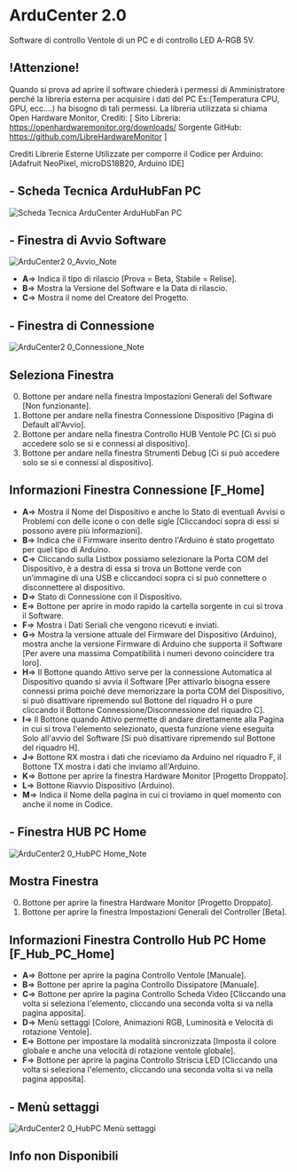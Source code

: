 # ArduCenter 2.0
Software di controllo Ventole di un PC e di controllo LED A-RGB 5V.

## !Attenzione!
Quando si prova ad aprire il software chiederà i permessi di Amministratore perché la libreria esterna per acquisire i dati del PC Es:(Temperatura CPU, GPU, ecc.…) ha bisogno di tali permessi. La libreria utilizzata si chiama Open Hardware Monitor, 
Crediti:
[
Sito Libreria: https://openhardwaremonitor.org/downloads/
Sorgente GitHub: https://github.com/LibreHardwareMonitor
]

Crediti Librerie Esterne Utilizzate per comporre il Codice per Arduino: [Adafruit NeoPixel, microDS18B20, Arduino IDE]


## - Scheda Tecnica  ArduHubFan PC
![Scheda Tecnica ArduCenter ArduHubFan PC](https://user-images.githubusercontent.com/76437833/226737330-24a8fa7b-3bab-4a28-abef-f9f00b6fa533.png)


## - Finestra di Avvio Software

![ArduCenter2 0_Avvio_Note](https://user-images.githubusercontent.com/76437833/226211964-0c023000-cbb8-48a2-afda-9a05b5a76a06.png)

- **A**=> Indica il tipo di rilascio [Prova = Beta, Stabile = Relise].
- **B**=> Mostra la Versione del Software e la Data di rilascio.
- **C**=> Mostra il nome del Creatore del Progetto.


## - Finestra di Connessione

![ArduCenter2 0_Connessione_Note](https://user-images.githubusercontent.com/76437833/226212168-6059b549-de64-47b7-a066-4598f605ec41.png)

## Seleziona Finestra
0. Bottone per andare nella finestra Impostazioni Generali del Software [Non funzionante].
1. Bottone per andare nella finestra Connessione Dispositivo [Pagina di Default all'Avvio].
2. Bottone per andare nella finestra Controllo HUB Ventole PC [Ci si può accedere solo se si e connessi al dispositivo].
3. Bottone per andare nella finestra Strumenti Debug [Ci si può accedere solo se si e connessi al dispositivo].

## Informazioni Finestra Connessione [F_Home]
- **A**=> Mostra il Nome del Dispositivo e anche lo Stato di eventuali Avvisi o Problemi con delle icone o con delle sigle [Cliccandoci sopra di essi si possono avere più informazioni].
- **B**=> Indica che il Firmware inserito dentro l'Arduino è stato progettato per quel tipo di Arduino.
- **C**=> Cliccando sulla Listbox possiamo selezionare la Porta COM del Dispositivo, è a destra di essa si trova un Bottone verde con un’immagine di una USB e cliccandoci sopra ci si può connettere o disconnettere al dispositivo.
- **D**=> Stato di Connessione con il Dispositivo.
- **E**=> Bottone per aprire in modo rapido la cartella sorgente in cui si trova il Software.
- **F**=> Mostra i Dati Seriali che vengono ricevuti e inviati.
- **G**=> Mostra la versione attuale del Firmware del Dispositivo (Arduino), mostra anche la versione Firmware di Arduino che supporta il Software [Per avere una massima Compatibilità i numeri devono coincidere tra loro].
- **H**=> Il Bottone quando Attivo serve per la connessione Automatica al Dispositivo quando si avvia il Software [Per attivarlo bisogna essere connessi prima poiché deve memorizzare la porta COM del Dispositivo, si può disattivare ripremendo sul Bottone del riquadro H o pure cliccando il Bottone Connessione/Disconnessione del riquadro C].
- **I**=> Il Bottone quando Attivo permette di andare direttamente alla Pagina in cui si trova l'elemento selezionato, questa funzione viene eseguita Solo all'avvio del Software [Si può disattivare ripremendo sul Bottone del riquadro H].
- **J**=> Bottone RX mostra i dati che riceviamo da Arduino nel riquadro F, il Bottone TX mostra i dati che inviamo all'Arduino.
- **K**=> Bottone per aprire la finestra Hardware Monitor [Progetto Droppato].
- **L**=> Bottone Riavvio Dispositivo (Arduino).
- **M**=> Indica il Nome della pagina in cui ci troviamo in quel momento con anche il nome in Codice.


## - Finestra HUB PC Home 

![ArduCenter2 0_HubPC Home_Note](https://user-images.githubusercontent.com/76437833/227233106-f7de08e1-75a1-453f-b552-78f4ea8b370f.png)

## Mostra Finestra
0. Bottone per aprire la finestra Hardware Monitor [Progetto Droppato].
1. Bottone per aprire la finestra Impostazioni Generali del Controller [Beta].

## Informazioni Finestra Controllo Hub PC Home [F_Hub_PC_Home]
- **A**=> Bottone per aprire la pagina Controllo Ventole [Manuale].
- **B**=> Bottone per aprire la pagina Controllo Dissipatore [Manuale].
- **C**=> Bottone per aprire la pagina Controllo Scheda Video [Cliccando una volta si seleziona l'elemento, cliccando una seconda volta si va nella pagina apposita].
- **D**=> Menù settaggi [Colore, Animazioni RGB, Luminosità e Velocità di rotazione Ventole].
- **E**=> Bottone per impostare la modalità sincronizzata [Imposta il colore globale e anche una velocità di rotazione ventole globale].
- **F**=> Bottone per aprire la pagina Controllo Striscia LED [Cliccando una volta si seleziona l'elemento, cliccando una seconda volta si va nella pagina apposita].

## - Menù settaggi

![ArduCenter2 0_HubPC Menù settaggi](https://user-images.githubusercontent.com/76437833/227234502-bf8e24dd-0bac-4bdc-9d9f-d1fed661f362.png)

## Info non Disponibili
